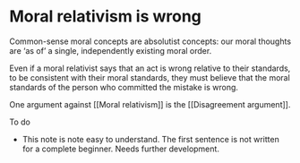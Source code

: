 # Moral relativism is wrong

Common-sense moral concepts are absolutist concepts: our moral thoughts are ‘as of’ a single, independently existing moral order.

Even if a moral relativist says that an act is wrong relative to their standards, to be consistent with their moral standards, they must believe that the moral standards of the person who committed the mistake is wrong.

One argument against [[Moral relativism]] is the [[Disagreement argument]].

To do

- This note is note easy to understand. The first sentence is not written for a complete beginner. Needs further development.

